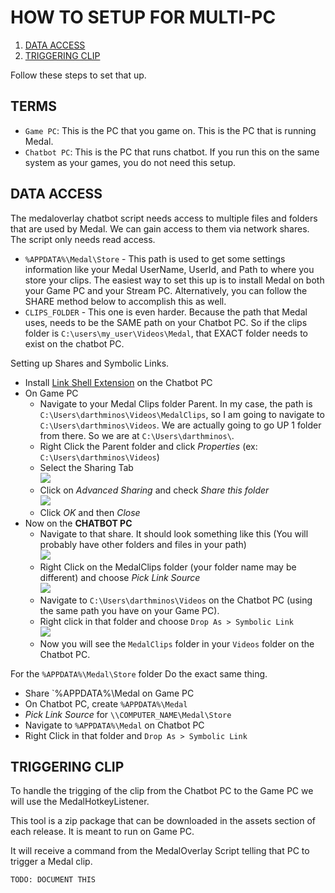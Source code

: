 # HOW TO SETUP FOR MULTI-PC

1. [DATA ACCESS](#data-access)
2. [TRIGGERING CLIP](#triggering-clip)

Follow these steps to set that up.

## TERMS

- `Game PC`: This is the PC that you game on. This is the PC that is running Medal.
- `Chatbot PC`: This is the PC that runs chatbot. If you run this on the same system as your games, you do not need this setup.

## DATA ACCESS

The medaloverlay chatbot script needs access to multiple files and folders that are used by Medal. We can gain access to them via network shares. The script only needs read access.

- `%APPDATA%\Medal\Store` - This path is used to get some settings information like your Medal UserName, UserId, and Path to where you store your clips.
  The easiest way to set this up is to install Medal on both your Game PC and your Stream PC. Alternatively, you can follow the SHARE method below to accomplish this as well.
- `CLIPS_FOLDER` - This one is even harder. Because the path that Medal uses, needs to be the SAME path on your Chatbot PC. So if the clips folder is `C:\users\my_user\Videos\Medal`, that EXACT folder needs to exist on the chatbot PC. 

Setting up Shares and Symbolic Links.

- Install [Link Shell Extension](https://schinagl.priv.at/nt/hardlinkshellext/linkshellextension.html) on the Chatbot PC
- On Game PC
  - Navigate to your Medal Clips folder Parent. In my case, the path is `C:\Users\darthminos\Videos\MedalClips`, so I am going to navigate to `C:\Users\darthminos\Videos`. We are actually going to go UP 1 folder from there. So we are at `C:\Users\darthminos\`.
  - Right Click the Parent folder and click *Properties* (ex: `C:\Users\darthminos\Videos`)  
  - Select the Sharing Tab  
  ![](https://i.imgur.com/Ob1v960.png)
  - Click on *Advanced Sharing* and check *Share this folder*  
  ![](https://i.imgur.com/3tTraBS.png)
  - Click *OK* and then *Close*
- Now on the **CHATBOT PC** 
  - Navigate to that share. It should look something like this (You will probably have other folders and files in your path)  
  ![](https://i.imgur.com/sjXecqG.png)
  - Right Click on the MedalClips folder (your folder name may be different) and choose *Pick Link Source*  
 ![](https://i.imgur.com/321Bbs7.png)
  - Navigate to `C:\Users\darthminos\Videos` on the Chatbot PC (using the same path you have on your Game PC).
  - Right click in that folder and choose `Drop As > Symbolic Link`  
  ![](https://i.imgur.com/Dwx0dZu.png)
  - Now you will see the `MedalClips` folder in your `Videos` folder on the Chatbot PC.


For the `%APPDATA%\Medal\Store` folder Do the exact same thing.

- Share `%APPDATA%\Medal on Game PC
- On Chatbot PC, create `%APPDATA%\Medal`
- *Pick Link Source* for `\\COMPUTER_NAME\Medal\Store`
- Navigate to `%APPDATA%\Medal` on Chatbot PC
- Right Click in that folder and `Drop As > Symbolic Link`

## TRIGGERING CLIP

To handle the trigging of the clip from the Chatbot PC to the Game PC we will use the MedalHotkeyListener.

This tool is a zip package that can be downloaded in the assets section of each release. It is meant to run on Game PC.

It will receive a command from the MedalOverlay Script telling that PC to trigger a Medal clip.

```
TODO: DOCUMENT THIS
```
